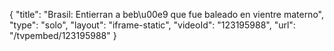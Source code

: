 {
    "title": "Brasil: Entierran a beb\u00e9 que fue baleado en vientre materno",
    "type": "solo",
    "layout": "iframe-static",
    "videoId": "123195988",
    "url": "\/tvpembed\/123195988"
}